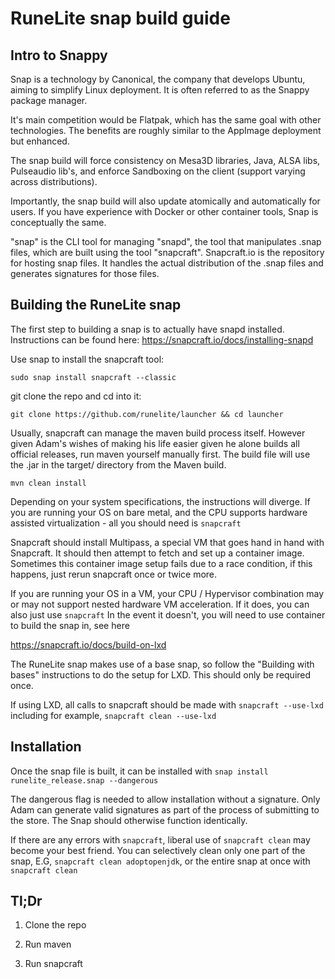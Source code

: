 # RuneLite snap build guide #
## Intro to Snappy ##
Snap is a technology by Canonical, the company that develops Ubuntu, aiming to simplify Linux deployment. It is often referred to as the Snappy package manager.

It's main competition would be Flatpak, which has the same goal with other technologies. The benefits are roughly similar to the AppImage deployment but enhanced.

The snap build will force consistency on Mesa3D libraries, Java, ALSA libs, Pulseaudio lib's, and enforce Sandboxing on the client (support varying across distributions).

Importantly, the snap build will also update atomically and automatically for users.
If you have experience with Docker or other container tools, Snap is conceptually the same.

"snap" is the CLI tool for managing "snapd", the tool that manipulates .snap files, which are built using the tool "snapcraft".
Snapcraft.io is the repository for hosting snap files. It handles the actual distribution of the .snap files and generates signatures for those files.

## Building the RuneLite snap ##

The first step to building a snap is to actually have snapd installed. Instructions can be found here:
https://snapcraft.io/docs/installing-snapd

Use snap to install the snapcraft tool:

`sudo snap install snapcraft --classic`

git clone the repo and cd into it:

`git clone https://github.com/runelite/launcher && cd launcher`

Usually, snapcraft can manage the maven build process itself.  However given Adam's wishes of making his life easier given he alone builds all official releases, run maven yourself manually first. The build file will use the .jar in the target/ directory from the Maven build.

`mvn clean install`

Depending on your system specifications, the instructions will diverge. If you are running your OS on bare metal, and the CPU supports hardware assisted virtualization - all you should need  is
`snapcraft`

Snapcraft should install Multipass, a special VM that goes hand in hand with Snapcraft. It should then attempt to fetch and set up a container image. Sometimes this container image setup fails due to a race condition, if this happens, just rerun snapcraft once or twice more.

If you are running your OS in a VM, your CPU / Hypervisor combination may or may not support nested hardware VM acceleration. If it does, you can also just use 
`snapcraft`
In the event it doesn't, you will need to use container to build the snap in, see here

https://snapcraft.io/docs/build-on-lxd

The RuneLite snap makes use of a base snap, so follow the "Building with bases" instructions to do the setup for LXD. This should only be required once.

If using LXD, all calls to snapcraft should be made with
`snapcraft --use-lxd`
including for example,
`snapcraft clean --use-lxd`

## Installation ##
Once the snap file is built, it can be installed with
`snap install runelite_release.snap --dangerous`

The dangerous flag is needed to allow installation without a signature. Only Adam can generate valid signatures as part of the process of submitting to the store. The Snap should otherwise function identically.

If there are any errors with `snapcraft`, liberal use of `snapcraft clean` may become your best friend. You can selectively clean only one part of the snap, E.G, `snapcraft clean adoptopenjdk`, or the entire snap at once with `snapcraft clean`

## Tl;Dr ##
1. Clone the repo

2. Run maven

3. Run snapcraft
